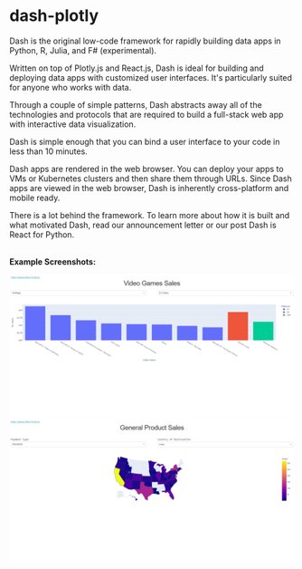 # dash-plotly
 Dash is the original low-code framework for rapidly building data apps in Python, R, Julia, and F# (experimental).

Written on top of Plotly.js and React.js, Dash is ideal for building and deploying data apps with customized user interfaces. It's particularly suited for anyone who works with data.

Through a couple of simple patterns, Dash abstracts away all of the technologies and protocols that are required to build a full-stack web app with interactive data visualization.

Dash is simple enough that you can bind a user interface to your code in less than 10 minutes.

Dash apps are rendered in the web browser. You can deploy your apps to VMs or Kubernetes clusters and then share them through URLs. Since Dash apps are viewed in the web browser, Dash is inherently cross-platform and mobile ready.

There is a lot behind the framework. To learn more about how it is built and what motivated Dash, read our announcement letter or our post Dash is React for Python.
<br/>
<br/>

<b>Example Screenshots:</b>

![Alt text](https://github.com/Uma-GT/dash-plotly/blob/main/dash-plotly-landing-page1.jpeg?raw=true "dash-plotly-landing-page1")
![Alt text](https://github.com/Uma-GT/dash-plotly/blob/main/dash-plotly-landing-page2.jpeg?raw=true "dash-plotly-landing-page2")

